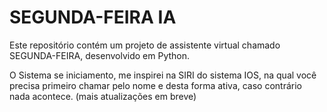 # SEGUNDA-FEIRA IA
Este repositório contém um projeto de assistente virtual chamado SEGUNDA-FEIRA, desenvolvido em Python.

O Sistema se iniciamento, me inspirei na SIRI do sistema IOS, na qual você precisa primeiro chamar pelo nome e desta forma ativa, caso contrário nada acontece. (mais atualizações em breve)
